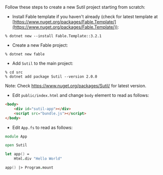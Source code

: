 Follow these steps to create a new Sutil project starting from scratch:

- Install Fable template if you haven't already (check for latest template at [https://www.nuget.org/packages/Fable.Template/](https://www.nuget.org/packages/Fable.Template/)):

```shell
% dotnet new --install Fable.Template::3.2.1
```

- Create a new Fable project:

```shell
% dotnet new fable
```

- Add `Sutil` to the main project:

```shell
% cd src
% dotnet add package Sutil --version 2.0.0
```
Note: Check https://www.nuget.org/packages/Sutil/ for latest version.

- Edit `public/index.html` and change `body` element to read as follows:

```html
<body>
    <div id="sutil-app"></div>
    <script src="bundle.js"></script>
</body>
```

- Edit `App.fs` to read as follows:

```fsharp
module App

open Sutil

let app() =
    Html.div "Hello World"

app() |> Program.mount
```
